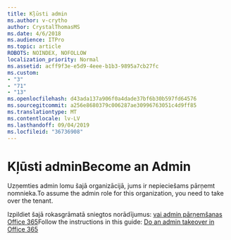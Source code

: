 ```yaml
---
title: Kļūsti admin
ms.author: v-crytho
author: CrystalThomasMS
ms.date: 4/6/2018
ms.audience: ITPro
ms.topic: article
ROBOTS: NOINDEX, NOFOLLOW
localization_priority: Normal
ms.assetid: acff9f3e-e5d9-4eee-b1b3-9895a7cb27fc
ms.custom:
- "3"
- "71"
- "13"
ms.openlocfilehash: d43ada137a906f0a4dade37bf6b30b597fd64576
ms.sourcegitcommit: a256e8680379c006287ae30996763051c4d9ff85
ms.translationtype: MT
ms.contentlocale: lv-LV
ms.lasthandoff: 09/04/2019
ms.locfileid: "36736908"
---
```

# <a name="become-an-admin"></a><span data-ttu-id="1a566-102">Kļūsti admin</span><span class="sxs-lookup"><span data-stu-id="1a566-102">Become an Admin</span></span>

<span data-ttu-id="1a566-103">Uzņemties admin lomu šajā organizācijā, jums ir nepieciešams pārņemt nomnieka.</span><span class="sxs-lookup"><span data-stu-id="1a566-103">To assume the admin role for this organization, you need to take over the tenant.</span></span>
  
<span data-ttu-id="1a566-104">Izpildiet šajā rokasgrāmatā sniegtos norādījumus: [vai admin pārņemšanas Office 365](https://docs.microsoft.com/office365/admin/misc/become-the-admin)</span><span class="sxs-lookup"><span data-stu-id="1a566-104">Follow the instructions in this guide: [Do an admin takeover in Office 365](https://docs.microsoft.com/office365/admin/misc/become-the-admin)</span></span>